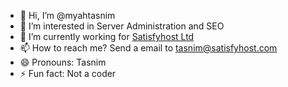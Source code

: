- 👋 Hi, I’m @myahtasnim
- 👀 I’m interested in Server Administration and SEO
- 🌱 I’m currently working for <a href="https://satisfyhost.com">Satisfyhost Ltd</a>
- 📫 How to reach me? Send a email to tasnim@satisfyhost.com
- 😄 Pronouns: Tasnim
- ⚡ Fun fact: Not a coder

<!---
myahtasnim/myahtasnim is a ✨ special ✨ repository because its `README.md` (this file) appears on your GitHub profile.
You can click the Preview link to take a look at your changes.
--->
